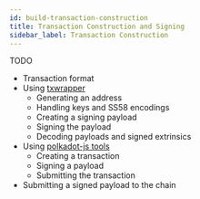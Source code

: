 ```yaml
---
id: build-transaction-construction
title: Transaction Construction and Signing
sidebar_label: Transaction Construction
---
```


TODO

- Transaction format
- Using [txwrapper](https://github.com/paritytech/txwrapper)
	- Generating an address
	- Handling keys and SS58 encodings
	- Creating a signing payload
	- Signing the payload
	- Decoding payloads and signed extrinsics
- Using [polkadot-js tools](https://github.com/polkadot-js/tools)
	- Creating a transaction
	- Signing a payload
	- Submitting the transaction
- Submitting a signed payload to the chain

